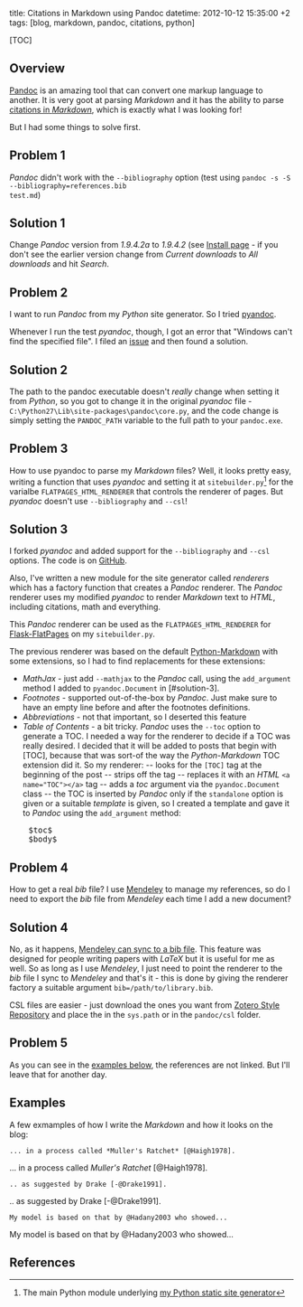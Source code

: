 title: Citations in Markdown using Pandoc
datetime: 2012-10-12 15:35:00 +2
tags: [blog, markdown, pandoc, citations, python]

[TOC]

## Overview

[Pandoc](http://johnmacfarlane.net/pandoc/) is an amazing tool that can convert one markup language to another. 
It is very goot at parsing *Markdown* and it has the ability to parse [citations in *Markdown*](http://johnmacfarlane.net/pandoc/README.html#citations), 
which is exactly what I was looking for!

But I had some things to solve first.

## Problem 1

*Pandoc* didn't work with the <code>--bibliography</code> option (test using <code>pandoc -s -S --bibliography=references.bib test.md</code>)

## Solution 1

Change *Pandoc* version from _1.9.4.2a_ to _1.9.4.2_ (see [Install page](http://johnmacfarlane.net/pandoc/installing.html) - 
if you don't see the earlier version change from *Current downloads* to *All downloads* and hit *Search*.

## Problem 2

I want to run *Pandoc* from my *Python* site generator.
So I tried [pyandoc](http://pypi.python.org/pypi/pyandoc/).

Whenever I run the test *pyandoc*, though, I got an error that "Windows can't find the specified file".
I filed an [issue](https://github.com/kennethreitz/pyandoc/issues/5) and then found a solution.

## Solution 2

The path to the pandoc executable doesn't *really* change when setting it from *Python*,
so you got to change it in the original *pyandoc* file - <code>C:\\Python27\\Lib\\site-packages\\pandoc\\core.py</code>, 
and the code change is simply setting the <code>PANDOC_PATH</code> variable to the full path to your <code>pandoc.exe</code>.

## Problem 3

How to use pyandoc to parse my *Markdown* files?
Well, it looks pretty easy, writing a function that uses *pyandoc* and setting it 
at <code>sitebuilder.py</code>[^1] for the varialbe <code>FLATPAGES_HTML_RENDERER</code> that controls the renderer of pages.
But *pyandoc* doesn't use <code>--bibliography</code> and <code>--csl</code>!
 
## Solution 3

I forked *pyandoc* and added support for the <code>--bibliography</code> and <code>--csl</code> options. 
The code is on [GitHub](https://github.com/yoavram/pyandoc).

Also, I've written a new module for the site generator called *renderers* which has a factory function that creates a *Pandoc* renderer.
The *Pandoc* renderer uses my modified *pyandoc* to render *Markdown* text to *HTML*, including citations, math and everything.

This *Pandoc* renderer can be used as the <code>FLATPAGES_HTML_RENDERER</code> for [Flask-FlatPages](http://packages.python.org/Flask-FlatPages/#flask_flatpages)
on my <code>sitebuilder.py</code>.

The previous renderer was based on the default [Python-Markdown](http://freewisdom.org/projects/python-markdown/) with some extensions, so I had to find replacements for these extensions:

  - *MathJax* - just add <code>--mathjax</code> to the *Pandoc* call, using the <code>add_argument</code> method I added to <code>pyandoc.Document</code> in [#solution-3].
  - *Footnotes* - supported out-of-the-box by *Pandoc*. Just make sure to have an empty line before and after the footnotes definitions.
  - *Abbreviations* - not that important, so I deserted this feature
  - *Table of Contents* - a bit tricky. *Pandoc* uses the <code>--toc</code> option to generate a TOC. 
  I needed a way for the renderer to decide if a TOC was really desired. I decided that it will be added to posts that begin with [TOC],
  because that was sort-of the way the *Python-Markdown* TOC extension did it. So my renderer:
  -- looks for the <code>[TOC]</code> tag at the beginning of the post
  -- strips off the tag
  -- replaces it with an *HTML* <code>&lt;a name="TOC">&lt;/a></code> tag
  -- adds a *toc* argument via the <code>pyandoc.Document</code> class
  -- the TOC is inserted by *Pandoc* only if the <code>standalone</code> option is given or a suitable *template* is given, 
  so I created a template and gave it to *Pandoc* using the <code>add_argument</code> method:

<pre>
	$toc$
	$body$
</pre>

## Problem 4
 
How to get a real *bib* file? I use [Mendeley](http://www.mendeley.com/) to manage my references, 
so do I need to export the *bib* file from *Mendeley* each time I add a new document?

## Solution 4

No, as it happens, [Mendeley can sync to a bib file](http://blog.mendeley.com/tipstricks/how-to-series-generate-bibtex-files-for-your-collections-for-use-in-latex-part-3-of-12/).
This feature was designed for people writing papers with *LaTeX* but it is useful for me as well. So as long as I use *Mendeley*, I just need to point the 
renderer to the *bib* file I sync to *Mendeley* and that's it - this is done by giving the renderer factory a suitable argument <code>bib=/path/to/library.bib</code>.

CSL files are easier - just download the ones you want from [Zotero Style Repository](http://www.zotero.org/styles) and place the in the <code>sys.path</code> or in the <code>pandoc/csl</code> folder.

## Problem 5

As you can see in the [examples below](#examples), the references are not linked. 
But I'll leave that for another day.

## Examples

A few exmamples of how I write the *Markdown* and how it looks on the blog:

    ... in a process called *Muller's Ratchet* [@Haigh1978].
	
... in a process called *Muller's Ratchet* [@Haigh1978].


    .. as suggested by Drake [-@Drake1991].

.. as suggested by Drake [-@Drake1991].


    My model is based on that by @Hadany2003 who showed...

My model is based on that by @Hadany2003 who showed...

## References

[^1]: The main Python module underlying [my Python static site generator](https://bitbucket.org/yoavram/msb)